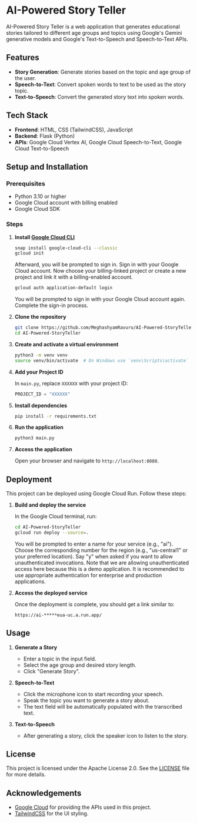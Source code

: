 # AI-Powered Story Teller

AI-Powered Story Teller is a web application that generates educational stories tailored to different age groups and topics using Google's Gemini generative models and Google's Text-to-Speech and Speech-to-Text APIs.

## Features

- **Story Generation**: Generate stories based on the topic and age group of the user.
- **Speech-to-Text**: Convert spoken words to text to be used as the story topic.
- **Text-to-Speech**: Convert the generated story text into spoken words.

## Tech Stack

- **Frontend**: HTML, CSS (TailwindCSS), JavaScript
- **Backend**: Flask (Python)
- **APIs**: Google Cloud Vertex AI, Google Cloud Speech-to-Text, Google Cloud Text-to-Speech

## Setup and Installation

### Prerequisites

- Python 3.10 or higher
- Google Cloud account with billing enabled
- Google Cloud SDK

### Steps

1. **Install [Google Cloud CLI](https://cloud.google.com/sdk/docs/downloads-snap)**

    ```sh
    snap install google-cloud-cli --classic
    gcloud init
    ```

    Afterward, you will be prompted to sign in. Sign in with your Google Cloud account. Now choose your billing-linked project or create a new project and link it with a billing-enabled account.

    ```sh
    gcloud auth application-default login
    ```

    You will be prompted to sign in with your Google Cloud account again. Complete the sign-in process.

2. **Clone the repository**

    ```sh
    git clone https://github.com/MeghashyamRavuru/AI-Powered-StoryTeller.git
    cd AI-Powered-StoryTeller
    ```

3. **Create and activate a virtual environment**

    ```sh
    python3 -m venv venv
    source venv/bin/activate  # On Windows use `venv\Scripts\activate`
    ```

4. **Add your Project ID**

    In `main.py`, replace `XXXXXX` with your project ID:

    ```python
    PROJECT_ID = "XXXXXX"
    ```

5. **Install dependencies**

    ```sh
    pip install -r requirements.txt
    ```

6. **Run the application**

    ```sh
    python3 main.py
    ```

7. **Access the application**

    Open your browser and navigate to `http://localhost:8080`.

## Deployment

This project can be deployed using Google Cloud Run. Follow these steps:

1. **Build and deploy the service**

    In the Google Cloud terminal, run:

    ```sh
    cd AI-Powered-StoryTeller
    gcloud run deploy --source=.
    ```

    You will be prompted to enter a name for your service (e.g., "ai"). Choose the corresponding number for the region (e.g., "us-central1" or your preferred location). Say "y" when asked if you want to allow unauthenticated invocations. Note that we are allowing unauthenticated access here because this is a demo application. It is recommended to use appropriate authentication for enterprise and production applications.

2. **Access the deployed service**

    Once the deployment is complete, you should get a link similar to:

    ```
    https://ai-*****eua-uc.a.run.app/
    ```

## Usage

1. **Generate a Story**

    - Enter a topic in the input field.
    - Select the age group and desired story length.
    - Click "Generate Story".

2. **Speech-to-Text**

    - Click the microphone icon to start recording your speech.
    - Speak the topic you want to generate a story about.
    - The text field will be automatically populated with the transcribed text.

3. **Text-to-Speech**

    - After generating a story, click the speaker icon to listen to the story.

## License

This project is licensed under the Apache License 2.0. See the [LICENSE](LICENSE) file for more details.

## Acknowledgements

- [Google Cloud](https://cloud.google.com/) for providing the APIs used in this project.
- [TailwindCSS](https://tailwindcss.com/) for the UI styling.
